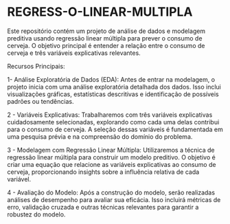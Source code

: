 # REGRESS-O-LINEAR-MULTIPLA
Este repositório contém um projeto de análise de dados e modelagem preditiva usando regressão linear múltipla para prever o consumo de cerveja. O objetivo principal é entender a relação entre o consumo de cerveja e três variáveis explicativas relevantes.

Recursos Principais:

1- Análise Exploratória de Dados (EDA): Antes de entrar na modelagem, o projeto inicia com uma análise exploratória detalhada dos dados. Isso inclui visualizações gráficas, estatísticas descritivas e identificação de possíveis padrões ou tendências.

2 - Variáveis Explicativas: Trabalharemos com três variáveis explicativas cuidadosamente selecionadas, explorando como cada uma delas contribui para o consumo de cerveja. A seleção dessas variáveis é fundamentada em uma pesquisa prévia e na compreensão do domínio do problema.

3 - Modelagem com Regressão Linear Múltipla: Utilizaremos a técnica de regressão linear múltipla para construir um modelo preditivo. O objetivo é criar uma equação que relacione as variáveis explicativas ao consumo de cerveja, proporcionando insights sobre a influência relativa de cada variável.

4 - Avaliação do Modelo: Após a construção do modelo, serão realizadas análises de desempenho para avaliar sua eficácia. Isso incluirá métricas de erro, validação cruzada e outras técnicas relevantes para garantir a robustez do modelo.

